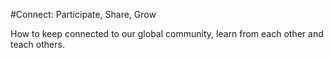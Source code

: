 #Connect: Participate, Share, Grow

How to keep connected to our global community, learn from each other and teach others. 